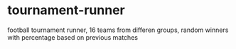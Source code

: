 # tournament-runner
football tournament runner, 16 teams from differen groups, random winners with percentage based on previous matches
